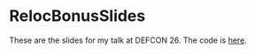 # RelocBonusSlides

These are the slides for my talk at DEFCON 26. The code is [here](https://github.com/nickcano/RelocBonus).
